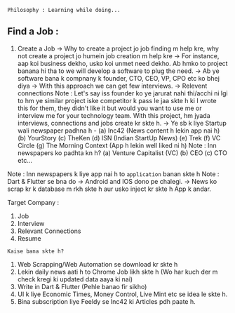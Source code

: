 `Philosophy : Learning while doing...`

## Find a Job :
1. Create a Job
-> Why to create a project jo job finding m help kre, why not create a project jo humein job creation m help kre
-> For instance, aap koi business dekho, usko koi unmet need dekho. Ab hmko to project banana hi tha to we will develop a software to plug the need.
-> Ab ye software bana k compnany k founder, CTO, CEO, VP, CPO etc ko bhej diya 
-> With this approach we can get few interviews.
-> Relevent connections
Note : Let's say iss founder ko ye jarurat nahi thi/acchi ni lgi to hm ye similar project iske competitor k pass le jaa skte h ki I wrote this for them, they didn't like it but would you want to use me or interview me for your technology team. With this project, hm jyada interviews, connections and jobs create kr skte h.
-> Ye sb k liye Startup wali newspaper padhna h -
    (a) Inc42 (News content h lekin app nai h)
    (b) YourStory
    (c) TheKen
    (d) ISN (Indian StartUp News)
    (e) Trek
    (f) VC Circle
    (g) The Morning Context (App h lekin well liked ni h)
Note : Inn newspapers ko padhta kn h?
(a) Venture Capitalist (VC)
(b) CEO
(c) CTO etc...

Note : Inn newspapers k liye app nai h to `application` banan skte h
Note : Dart & Flutter se bna do -> Android and IOS dono pe chalegi.
-> News ko scrap kr k database m rkh skte h aur usko inject kr skte h App k andar.

Target Company :
1. Job
2. Interview
3. Relevant Connections
4. Resume

`Kaise bana skte h?`
1. Web Scrapping/Web Automation se download kr skte h
2. Lekin daily news aati h to Chrome Job likh skte h (Wo har kuch der m check kregi ki updated data aaya ki nai)
3. Write in Dart & Flutter (Pehle banao fir sikho)
4. UI k liye Economic Times, Money Control, Live Mint etc se idea le skte h.
5. Bina subscription liye Feeldy se Inc42 ki Articles pdh paate h.

